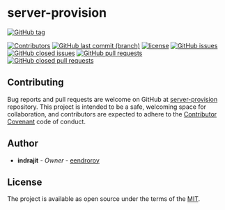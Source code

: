 # server-provision

[![GitHub tag](https://img.shields.io/github/tag/eendroroy/server-provision.svg)](https://github.com/eendroroy/server-provision/tags)

[![Contributors](https://img.shields.io/github/contributors/eendroroy/server-provision.svg)](https://github.com/eendroroy/server-provision/graphs/contributors)
[![GitHub last commit (branch)](https://img.shields.io/github/last-commit/eendroroy/server-provision/master.svg)](https://github.com/eendroroy/server-provision)
[![license](https://img.shields.io/github/license/eendroroy/server-provision.svg)](https://github.com/eendroroy/server-provision/blob/master/LICENSE)
[![GitHub issues](https://img.shields.io/github/issues/eendroroy/server-provision.svg)](https://github.com/eendroroy/server-provision/issues)
[![GitHub closed issues](https://img.shields.io/github/issues-closed/eendroroy/server-provision.svg)](https://github.com/eendroroy/server-provision/issues?q=is%3Aissue+is%3Aclosed)
[![GitHub pull requests](https://img.shields.io/github/issues-pr/eendroroy/server-provision.svg)](https://github.com/eendroroy/server-provision/pulls)
[![GitHub closed pull requests](https://img.shields.io/github/issues-pr-closed/eendroroy/server-provision.svg)](https://github.com/eendroroy/server-provision/pulls?q=is%3Apr+is%3Aclosed)

## Contributing

Bug reports and pull requests are welcome on GitHub at [server-provision](https://github.com/eendroroy/server-provision) repository.
This project is intended to be a safe, welcoming space for collaboration, and contributors are expected to adhere to the 
[Contributor Covenant](http://contributor-covenant.org) code of conduct.

## Author

* **indrajit** - *Owner* - [eendroroy](https://github.com/eendroroy)

## License

The project is available as open source under the terms of the [MIT](https://opensource.org/licenses/MIT).
